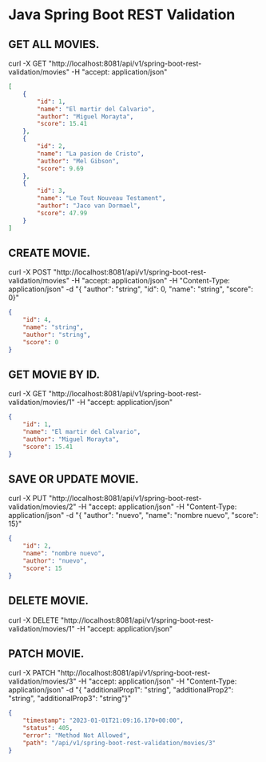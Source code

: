 # Java Spring Boot REST Validation

## GET ALL MOVIES.
curl -X GET "http://localhost:8081/api/v1/spring-boot-rest-validation/movies" -H "accept: application/json"

```json
[
    {
        "id": 1,
        "name": "El martir del Calvario",
        "author": "Miguel Morayta",
        "score": 15.41
    },
    {
        "id": 2,
        "name": "La pasion de Cristo",
        "author": "Mel Gibson",
        "score": 9.69
    },
    {
        "id": 3,
        "name": "Le Tout Nouveau Testament",
        "author": "Jaco van Dormael",
        "score": 47.99
    }
]
```

## CREATE MOVIE. 

curl -X POST "http://localhost:8081/api/v1/spring-boot-rest-validation/movies" -H "accept: application/json" -H "Content-Type: application/json" -d "{ \"author\": \"string\", \"id\": 0, \"name\": \"string\", \"score\": 0}"

```json
{
    "id": 4,
    "name": "string",
    "author": "string",
    "score": 0
}
```

## GET MOVIE BY ID.

curl -X GET "http://localhost:8081/api/v1/spring-boot-rest-validation/movies/1" -H "accept: application/json"

```json
{
    "id": 1,
    "name": "El martir del Calvario",
    "author": "Miguel Morayta",
    "score": 15.41
}
```

## SAVE OR UPDATE MOVIE.

curl -X PUT "http://localhost:8081/api/v1/spring-boot-rest-validation/movies/2" -H "accept: application/json" -H "Content-Type: application/json" -d "{ \"author\": \"nuevo\", \"name\": \"nombre nuevo\", \"score\": 15}"

```json
{
    "id": 2,
    "name": "nombre nuevo",
    "author": "nuevo",
    "score": 15
}
```

## DELETE MOVIE.

curl -X DELETE "http://localhost:8081/api/v1/spring-boot-rest-validation/movies/1" -H "accept: application/json"

## PATCH MOVIE.

curl -X PATCH "http://localhost:8081/api/v1/spring-boot-rest-validation/movies/3" -H "accept: application/json" -H "Content-Type: application/json" -d "{ \"additionalProp1\": \"string\", \"additionalProp2\": \"string\", \"additionalProp3\": \"string\"}"

```json
{
    "timestamp": "2023-01-01T21:09:16.170+00:00",
    "status": 405,
    "error": "Method Not Allowed",
    "path": "/api/v1/spring-boot-rest-validation/movies/3"
}

```
